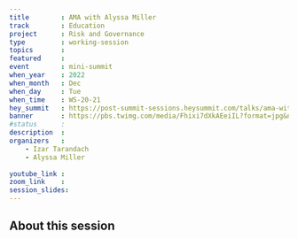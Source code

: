 ```yaml
---
title        : AMA with Alyssa Miller
track        : Education
project      : Risk and Governance
type         : working-session
topics       : 
featured     :
event        : mini-summit
when_year    : 2022
when_month   : Dec
when_day     : Tue
when_time    : WS-20-21
hey_summit   : https://post-summit-sessions.heysummit.com/talks/ama-with-alyssa-miller/
banner       : https://pbs.twimg.com/media/Fhixi7dXkAEeiIL?format=jpg&name=medium
#status      : 
description  :
organizers   :
    - Izar Tarandach
    - Alyssa Miller
       
youtube_link : 
zoom_link    : 
session_slides:
---
```




## About this session
